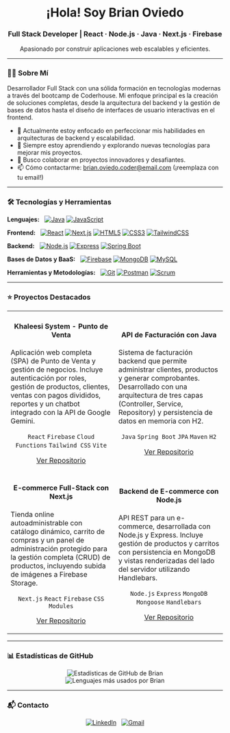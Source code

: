 <!-- Encabezado con imagen de perfil y presentación -->
<div align="center">
  <h1>¡Hola! Soy Brian Oviedo</h1>
  <h3>Full Stack Developer | React · Node.js · Java · Next.js · Firebase</h3>
  <p>Apasionado por construir aplicaciones web escalables y eficientes.</p>
</div>

---

### 👨‍💻 Sobre Mí

Desarrollador Full Stack con una sólida formación en tecnologías modernas a través del bootcamp de Coderhouse. Mi enfoque principal es la creación de soluciones completas, desde la arquitectura del backend y la gestión de bases de datos hasta el diseño de interfaces de usuario interactivas en el frontend.

- 🔭 Actualmente estoy enfocado en perfeccionar mis habilidades en arquitecturas de backend y escalabilidad.
- 🌱 Siempre estoy aprendiendo y explorando nuevas tecnologías para mejorar mis proyectos.
- 👯 Busco colaborar en proyectos innovadores y desafiantes.
- 📫 Cómo contactarme: [brian.oviedo.coder@email.com](mailto:brian.oviedo.coder@email.com) (¡reemplaza con tu email!)

---

### 🛠️ Tecnologías y Herramientas

<p align="left">
  <strong>Lenguajes:</strong> &nbsp;
  <a href="#"><img alt="Java" src="https://img.shields.io/badge/Java-ED8B00?style=for-the-badge&logo=openjdk&logoColor=white"></a>
  <a href="#"><img alt="JavaScript" src="https://img.shields.io/badge/JavaScript-F7DF1E?style=for-the-badge&logo=javascript&logoColor=black"></a>
</p>

<p align="left">
  <strong>Frontend:</strong> &nbsp;
  <a href="#"><img alt="React" src="https://img.shields.io/badge/React-20232A?style=for-the-badge&logo=react&logoColor=61DAFB"></a>
  <a href="#"><img alt="Next.js" src="https://img.shields.io/badge/Next.js-000000?style=for-the-badge&logo=nextdotjs&logoColor=white"></a>
  <a href="#"><img alt="HTML5" src="https://img.shields.io/badge/HTML5-E34F26?style=for-the-badge&logo=html5&logoColor=white"></a>
  <a href="#"><img alt="CSS3" src="https://img.shields.io/badge/CSS3-1572B6?style=for-the-badge&logo=css3&logoColor=white"></a>
  <a href="#"><img alt="TailwindCSS" src="https://img.shields.io/badge/Tailwind_CSS-38B2AC?style=for-the-badge&logo=tailwind-css&logoColor=white"></a>
</p>

<p align="left">
  <strong>Backend:</strong> &nbsp;
  <a href="#"><img alt="Node.js" src="https://img.shields.io/badge/Node.js-339933?style=for-the-badge&logo=nodedotjs&logoColor=white"></a>
  <a href="#"><img alt="Express" src="https://img.shields.io/badge/Express.js-000000?style=for-the-badge&logo=express&logoColor=white"></a>
  <a href="#"><img alt="Spring Boot" src="https://img.shields.io/badge/Spring-6DB33F?style=for-the-badge&logo=spring&logoColor=white"></a>
</p>

<p align="left">
  <strong>Bases de Datos y BaaS:</strong> &nbsp;
  <a href="#"><img alt="Firebase" src="https://img.shields.io/badge/Firebase-FFCA28?style=for-the-badge&logo=firebase&logoColor=black"></a>
  <a href="#"><img alt="MongoDB" src="https://img.shields.io/badge/MongoDB-47A248?style=for-the-badge&logo=mongodb&logoColor=white"></a>
  <a href="#"><img alt="MySQL" src="https://img.shields.io/badge/MySQL-4479A1?style=for-the-badge&logo=mysql&logoColor=white"></a>
</p>

<p align="left">
  <strong>Herramientas y Metodologías:</strong> &nbsp;
  <a href="#"><img alt="Git" src="https://img.shields.io/badge/Git-F05032?style=for-the-badge&logo=git&logoColor=white"></a>
  <a href="#"><img alt="Postman" src="https://img.shields.io/badge/Postman-FF6C37?style=for-the-badge&logo=Postman&logoColor=white"></a>
  <a href="#"><img alt="Scrum" src="https://img.shields.io/badge/Scrum-0096D1?style=for-the-badge&logo=jira&logoColor=white"></a>
</p>

---

### ⭐ Proyectos Destacados

<table>
  <tr>
    <td width="50%">
      <h4 align="center">Khaleesi System - Punto de Venta</h4>
      <p>Aplicación web completa (SPA) de Punto de Venta y gestión de negocios. Incluye autenticación por roles, gestión de productos, clientes, ventas con pagos divididos, reportes y un chatbot integrado con la API de Google Gemini.</p>
      <p align="center">
        <code>React</code> <code>Firebase</code> <code>Cloud Functions</code> <code>Tailwind CSS</code> <code>Vite</code>
      </p>
      <p align="center">
        <a href="https://github.com/elbrayan9/Khaleesi-System1">Ver Repositorio</a>
      </p>
    </td>
    <td width="50%">
      <h4 align="center">API de Facturación con Java</h4>
      <p>Sistema de facturación backend que permite administrar clientes, productos y generar comprobantes. Desarrollado con una arquitectura de tres capas (Controller, Service, Repository) y persistencia de datos en memoria con H2.</p>
       <p align="center">
        <code>Java</code> <code>Spring Boot</code> <code>JPA</code> <code>Maven</code> <code>H2</code>
      </p>
      <p align="center">
        <a href="https://github.com/elbrayan9/FacturacionEntregaProyectoFinalOviedo">Ver Repositorio</a>
      </p>
    </td>
  </tr>
  <tr>
    <td width="50%">
      <h4 align="center">E-commerce Full-Stack con Next.js</h4>
      <p>Tienda online autoadministrable con catálogo dinámico, carrito de compras y un panel de administración protegido para la gestión completa (CRUD) de productos, incluyendo subida de imágenes a Firebase Storage.</p>
      <p align="center">
        <code>Next.js</code> <code>React</code> <code>Firebase</code> <code>CSS Modules</code>
      </p>
      <p align="center">
        <a href="https://github.com/elbrayan9/mi-tienda-coder">Ver Repositorio</a>
      </p>
    </td>
    <td width="50%">
      <h4 align="center">Backend de E-commerce con Node.js</h4>
      <p>API REST para un e-commerce, desarrollada con Node.js y Express. Incluye gestión de productos y carritos con persistencia en MongoDB y vistas renderizadas del lado del servidor utilizando Handlebars.</p>
      <p align="center">
        <code>Node.js</code> <code>Express</code> <code>MongoDB</code> <code>Mongoose</code> <code>Handlebars</code>
      </p>
      <p align="center">
        <a href="https://github.com/elbrayan9/e-commerce">Ver Repositorio</a>
      </p>
    </td>
  </tr>
</table>

---

### 📊 Estadísticas de GitHub

<p align="center">
  <img src="https://github-readme-stats.vercel.app/api?username=elbrayan9&show_icons=true&theme=dark&include_all_commits=true&count_private=true" alt="Estadísticas de GitHub de Brian"/>
  <br/>
  <img src="https://github-readme-stats.vercel.app/api/top-langs/?username=elbrayan9&layout=compact&langs_count=6&theme=dark" alt="Lenguajes más usados por Brian"/>
</p>

---

### 📬 Contacto

<p align="center">
  <a href="https://www.linkedin.com/in/brian-oviedo/(https://www.linkedin.com/in/brian-oviedo-1a04ba262/)" target="_blank"><img alt="LinkedIn" src="https://img.shields.io/badge/LinkedIn-0077B5?style=for-the-badge&logo=linkedin&logoColor=white"></a>
  &nbsp;
  <a href="mailto:brianoviedo14@gmail.com"><img alt="Gmail" src="https://img.shields.io/badge/Gmail-D14836?style=for-the-badge&logo=gmail&logoColor=white"></a>
</p>

